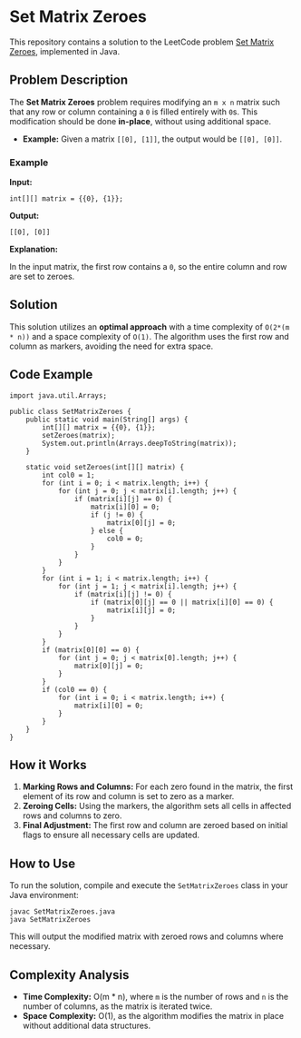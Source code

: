 
# Set Matrix Zeroes

This repository contains a solution to the LeetCode problem [Set Matrix Zeroes](https://leetcode.com/problems/set-matrix-zeroes/), implemented in Java.

## Problem Description

The **Set Matrix Zeroes** problem requires modifying an `m x n` matrix such that any row or column containing a `0` is filled entirely with `0`s. This modification should be done **in-place**, without using additional space.

- **Example:** Given a matrix `[[0], [1]]`, the output would be `[[0], [0]]`.

### Example

**Input:**
```java[]
int[][] matrix = {{0}, {1}};
```
**Output:**
```java[]
[[0], [0]]
```

**Explanation:**

In the input matrix, the first row contains a `0`, so the entire column and row are set to zeroes.

## Solution

This solution utilizes an **optimal approach** with a time complexity of `O(2*(m * n))` and a space complexity of `O(1)`. The algorithm uses the first row and column as markers, avoiding the need for extra space.

## Code Example

```java[]
import java.util.Arrays;

public class SetMatrixZeroes {
    public static void main(String[] args) {
        int[][] matrix = {{0}, {1}};
        setZeroes(matrix);
        System.out.println(Arrays.deepToString(matrix));
    }

    static void setZeroes(int[][] matrix) {
        int col0 = 1;
        for (int i = 0; i < matrix.length; i++) {
            for (int j = 0; j < matrix[i].length; j++) {
                if (matrix[i][j] == 0) {
                    matrix[i][0] = 0;
                    if (j != 0) {
                        matrix[0][j] = 0;
                    } else {
                        col0 = 0;
                    }
                }
            }
        }
        for (int i = 1; i < matrix.length; i++) {
            for (int j = 1; j < matrix[i].length; j++) {
                if (matrix[i][j] != 0) {
                    if (matrix[0][j] == 0 || matrix[i][0] == 0) {
                        matrix[i][j] = 0;
                    }
                }
            }
        }
        if (matrix[0][0] == 0) {
            for (int j = 0; j < matrix[0].length; j++) {
                matrix[0][j] = 0;
            }
        }
        if (col0 == 0) {
            for (int i = 0; i < matrix.length; i++) {
                matrix[i][0] = 0;
            }
        }
    }
}
```

## How it Works

1. **Marking Rows and Columns:** For each zero found in the matrix, the first element of its row and column is set to zero as a marker.
2. **Zeroing Cells:** Using the markers, the algorithm sets all cells in affected rows and columns to zero.
3. **Final Adjustment:** The first row and column are zeroed based on initial flags to ensure all necessary cells are updated.

## How to Use

To run the solution, compile and execute the `SetMatrixZeroes` class in your Java environment:

```bash[]
javac SetMatrixZeroes.java
java SetMatrixZeroes
```
This will output the modified matrix with zeroed rows and columns where necessary.

## Complexity Analysis

- **Time Complexity:** O(m * n), where `m` is the number of rows and `n` is the number of columns, as the matrix is iterated twice.
- **Space Complexity:** O(1), as the algorithm modifies the matrix in place without additional data structures.
